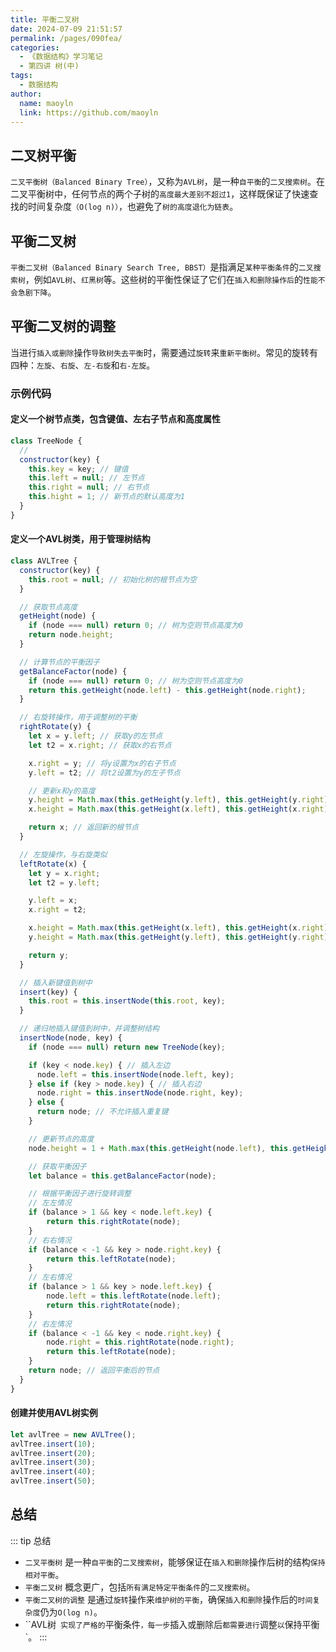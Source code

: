 ```yaml
---
title: 平衡二叉树
date: 2024-07-09 21:51:57
permalink: /pages/090fea/
categories:
  - 《数据结构》学习笔记
  - 第四讲 树(中)
tags:
  - 数据结构
author:
  name: maoyln
  link: https://github.com/maoyln
---
```


## 二叉树平衡

`二叉平衡树（Balanced Binary Tree）`，又称为`AVL树`，是一种`自平衡`的`二叉搜索树`。在二叉平衡树中，任何节点的两个子树的`高度最大差别不超过1`，这样既保证了快速查找的时间复杂度`（O(log n)）`，也避免了`树的高度退化为链表`。

## 平衡二叉树

`平衡二叉树（Balanced Binary Search Tree, BBST）`是指满足`某种平衡条件`的`二叉搜索树`，例如`AVL树`、`红黑树`等。这些树的平衡性保证了它们在`插入和删除操作后`的`性能不会急剧下降`。

## 平衡二叉树的调整

当进行`插入或删除`操作`导致树失去平衡`时，需要通过`旋转`来`重新平衡树`。常见的旋转有四种：`左旋`、`右旋`、`左-右旋`和`右-左旋`。

### 示例代码

#### 定义一个树节点类，包含键值、左右子节点和高度属性

```javascript
class TreeNode {
  // 
  constructor(key) {
    this.key = key; // 键值
    this.left = null; // 左节点
    this.right = null; // 右节点
    this.hight = 1; // 新节点的默认高度为1
  }
}
```

#### 定义一个AVL树类，用于管理树结构

```javascript
class AVLTree {
  constructor(key) {
    this.root = null; // 初始化树的根节点为空
  }

  // 获取节点高度
  getHeight(node) {
    if (node === null) return 0; // 树为空则节点高度为0
    return node.height; 
  }

  // 计算节点的平衡因子
  getBalanceFactor(node) {
    if (node === null) return 0; // 树为空则节点高度为0
    return this.getHeight(node.left) - this.getHeight(node.right);
  }

  // 右旋转操作，用于调整树的平衡
  rightRotate(y) {
    let x = y.left; // 获取y的左节点
    let t2 = x.right; // 获取x的右节点

    x.right = y; // 将y设置为x的右子节点
    y.left = t2; // 将t2设置为y的左子节点

    // 更新x和y的高度
    y.height = Math.max(this.getHeight(y.left), this.getHeight(y.right)) + 1;
    x.height = Math.max(this.getHeight(x.left), this.getHeight(x.right)) + 1;

    return x; // 返回新的根节点
  }

  // 左旋操作，与右旋类似
  leftRotate(x) {
    let y = x.right;
    let t2 = y.left;

    y.left = x;
    x.right = t2;

    x.height = Math.max(this.getHeight(x.left), this.getHeight(x.right)) + 1;
    y.height = Math.max(this.getHeight(y.left), this.getHeight(y.right)) + 1;

    return y;
  }

  // 插入新键值到树中
  insert(key) {
    this.root = this.insertNode(this.root, key);
  }

  // 递归地插入键值到树中，并调整树结构
  insertNode(node, key) {
    if (node === null) return new TreeNode(key);

    if (key < node.key) { // 插入左边
      node.left = this.insertNode(node.left, key);
    } else if (key > node.key) { // 插入右边
      node.right = this.insertNode(node.right, key);
    } else {
      return node; // 不允许插入重复键
    }

    // 更新节点的高度
    node.height = 1 + Math.max(this.getHeight(node.left), this.getHeight(node.right));

    // 获取平衡因子
    let balance = this.getBalanceFactor(node);

    // 根据平衡因子进行旋转调整
    // 左左情况
    if (balance > 1 && key < node.left.key) {
        return this.rightRotate(node);
    }
    // 右右情况
    if (balance < -1 && key > node.right.key) {
        return this.leftRotate(node);
    }
    // 左右情况
    if (balance > 1 && key > node.left.key) {
        node.left = this.leftRotate(node.left);
        return this.rightRotate(node);
    }
    // 右左情况
    if (balance < -1 && key < node.right.key) {
        node.right = this.rightRotate(node.right);
        return this.leftRotate(node);
    }
    return node; // 返回平衡后的节点
  }
}
```

#### 创建并使用AVL树实例
```javascript
let avlTree = new AVLTree();
avlTree.insert(10);
avlTree.insert(20);
avlTree.insert(30);
avlTree.insert(40);
avlTree.insert(50);
```

## 总结

::: tip 总结
- `二叉平衡树` 是一种`自平衡`的`二叉搜索树`，能够保证在`插入和删除`操作后树的结构`保持相对平衡`。
- `平衡二叉树` 概念更广，包括`所有满足特定平衡条件`的`二叉搜索树`。
- `平衡二叉树的调整` 是通过`旋转`操作来`维护树的平衡`，确保`插入和删除`操作后的`时间复杂度`仍为`O(log n)`。
- ``AVL树` 实现了严格的`平衡条件`，每一步`插入或删除后`都需要进行`调整`以`保持平衡`。
:::